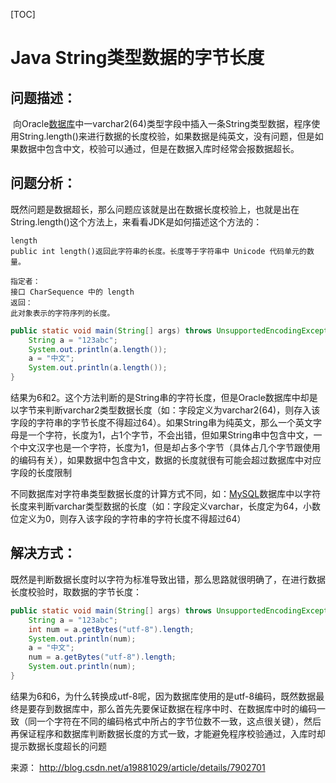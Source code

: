 [TOC]



# Java String类型数据的字节长度

## 问题描述：

​        向Oracle[数据库](http://lib.csdn.net/base/14)中一varchar2(64)类型字段中插入一条String类型数据，程序使用String.length()来进行数据的长度校验，如果数据是纯英文，没有问题，但是如果数据中包含中文，校验可以通过，但是在数据入库时经常会报数据超长。

## 问题分析：

​        既然问题是数据超长，那么问题应该就是出在数据长度校验上，也就是出在String.length()这个方法上，来看看JDK是如何描述这个方法的：

```
length  
public int length()返回此字符串的长度。长度等于字符串中 Unicode 代码单元的数量。   
  
指定者：  
接口 CharSequence 中的 length  
返回：  
此对象表示的字符序列的长度。  
```

  

```java
public static void main(String[] args) throws UnsupportedEncodingException {  
    String a = "123abc";  
    System.out.println(a.length());  
    a = "中文";  
    System.out.println(a.length());  
}  
```

结果为6和2。这个方法判断的是String串的字符长度，但是Oracle数据库中却是以字节来判断varchar2类型数据长度（如：字段定义为varchar2(64)，则存入该字段的字符串的字节长度不得超过64）。如果String串为纯英文，那么一个英文字母是一个字符，长度为1，占1个字节，不会出错，但如果String串中包含中文，一个中文汉字也是一个字符，长度为1，但是却占多个字节（具体占几个字节跟使用的编码有关），如果数据中包含中文，数据的长度就很有可能会超过数据库中对应字段的长度限制

不同数据库对字符串类型数据长度的计算方式不同，如：[MySQL](http://lib.csdn.net/base/14)数据库中以字符长度来判断varchar类型数据的长度（如：字段定义varchar，长度定为64，小数位定义为0，则存入该字段的字符串的字符长度不得超过64）

 

## 解决方式：

​        既然是判断数据长度时以字符为标准导致出错，那么思路就很明确了，在进行数据长度校验时，取数据的字节长度：

```java
public static void main(String[] args) throws UnsupportedEncodingException {  
    String a = "123abc";  
    int num = a.getBytes("utf-8").length;  
    System.out.println(num);  
    a = "中文";  
    num = a.getBytes("utf-8").length;  
    System.out.println(num);  
}  
```

结果为6和6，为什么转换成utf-8呢，因为数据库使用的是utf-8编码，既然数据最终是要存到数据库中，那么首先先要保证数据在程序中时、在数据库中时的编码一致（同一个字符在不同的编码格式中所占的字节位数不一致，这点很关键），然后再保证程序和数据库判断数据长度的方式一致，才能避免程序校验通过，入库时却提示数据长度超长的问题

来源： <http://blog.csdn.net/a19881029/article/details/7902701>